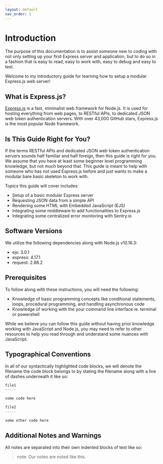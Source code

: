```yaml
---
layout: default
nav_order: 1
---
```


# Introduction
The purpose of this documentation is to assist someone new to coding with not only setting up your first Express server and application, but to do so in a fashion that is easy to read, easy to work with, easy to debug and easy to test.

Welcome to my introductory guide for learning how to setup a modular Express.js web server!

## What is Express.js?

[Express.js](https://expressjs.com/) is a fast, minimalist web framework for Node.js. It is used for hosting everything from web pages, to RESTful APIs, to dedicated JSON web token authentication servers. With over 43,000 GitHub stars, Express.js is the most popular Node framework. 

## Is This Guide Right for You?
If the terms RESTful APIs and dedicated JSON web token authentication servers sounds half familiar and half foreign, then this guide is right for you. We assume that you have at least some beginner level programming knowledge, but not much beyond that. This guide is meant to help with someone who has not used Express.js before and just wants to make a modular bare basic skeleton to work with.

Topics this guide will cover includes:
<ul>
<li>Setup of a basic modular Express server</li>
<li>Requesting JSON data from a simple API</li>
<li>Rendering some HTML with Embedded JavaScript (EJS)</li>
<li>Integrating some middleware to add functionalities to Express.js</li>
<li>Integrating some centralized error monitoring with Sentry.io</li>
</ul>

## Software Versions

We utilize the following dependencies along with Node.js v10.16.3:
<ul>
<li>ejs: 3.0.1</li>
<li>express: 4.17.1</li>
<li>request: 2.88.2</li>
</ul>

## Prerequisites
To follow along with these instructions, you will need the following:
<ul>
<li>Knowledge of basic programming concepts like conditional statements, loops, procedural programming, and handling asynchronous code</li>
<li>Knowledge of working with the your command line interface ie. terminal or powershell</li>
</ul>

While we believe you can follow this guide without having prior knowledge working with JavaScript and Node.js, you may need to refer to other resources to help you read through and understand some nuances with JavaScript.

## Typographical Conventions

In all of our syntactically highlighted code blocks, we will denote the filename the code block belongs to by stating the filename along with a line of dashes underneath it like so:

```javascript
file1
-----

some code here

file2
-----

some other code here

```

## Additional Notes and Warnings

All notes are separated into their own indented blocks of text like so:

>note: Our notes are noted like this.



